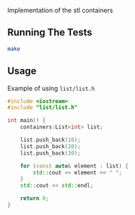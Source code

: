 Implementation of the stl containers

## Running The Tests

```sh
make
```

## Usage

Example of using `list/list.h`

```cpp
#include <iostream>
#include "list/list.h"

int main() {
    containers:List<int> list;

    list.push_back(10);
    list.push_back(20);
    list.push_back(30);

    for (const auto& element : list) {
        std::cout << element << " ";
    }
    std::cout << std::endl;

    return 0;
}
```
